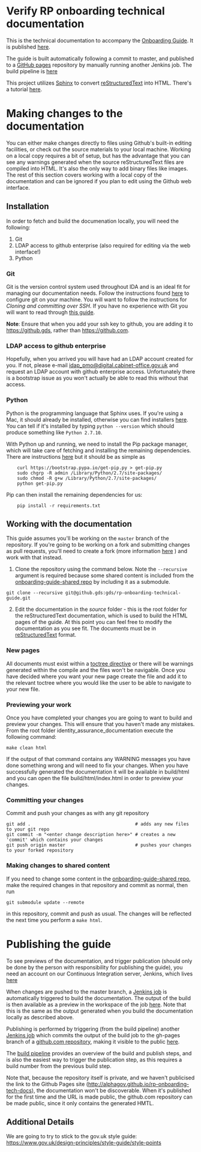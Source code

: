 Verify RP onboarding technical documentation
=

This is the technical documentation to accompany the [Onboarding Guide](http://alphagov.github.io/identity-assurance-documentation/).  It is published [here](http://alphagov.github.io/rp-onboarding-tech-docs/).

The guide is built automatically following a commit to master, and published to a [GitHub pages](https://pages.github.com/) repository by manually running another Jenkins job.  The build pipeline is [here](https://build.ida.digital.cabinet-office.gov.uk/view/rp-onboarding-tech-docs-pipeline)

This project utilizes [Sphinx](http://sphinx-doc.org/ "sphinx-doc") to convert [reStructuredText](http://docutils.sourceforge.net/rst.html) into HTML. There's a tutorial [here](http://sphinx-doc.org/tutorial.html).

# Making changes to the documentation

You can either make changes directly to files using Github's built-in editing facilities, or check out the source materials to your local machine.  Working on a local copy requires a bit of setup, but has the advantage that you can see any warnings generated when the source reStructuredText files are compiled into HTML.  It's also the only way to add binary files like images.  The rest of this section covers working with a local copy of the documentation and can be ignored if you plan to edit using the Github web interface.

## Installation

In order to fetch and build the documenation locally, you will need the following:

1. Git
1. LDAP access to github enterprise (also required for editing via the web interface!)
1. Python

### Git

Git is the version control system used throughout IDA and is an ideal fit for managing our documentation needs.  Follow the instructions found [here](https://help.github.com/articles/set-up-git) to configure git on your machine.  You will want to follow the instructions for *Cloning and committing over SSH*. If you have no experience with Git you will want to read through [this guide](http://rogerdudler.github.io/git-guide/). 

**Note**: Ensure that when you add your ssh key to github, you are adding it to https://github.gds, rather than https://github.com.

### LDAP access to github enterprise

Hopefully, when you arrived you will have had an LDAP account created for you.  If not, please e-mail idap_pmo@digital.cabinet-office.gov.uk and request an LDAP account with github enterprise access. Unfortunately there is a bootstrap issue as you won't actually be able to read this without that access.

### Python

Python is the programming language that Sphinx uses.  If you're using a Mac, it should already be installed, otherwise you can find installers [here](https://www.python.org/downloads/).  You can tell if it's installed by typing `python --version` which should produce something like `Python 2.7.10`.  

With Python up and running, we need to install the Pip package manager, which will take care of fetching and installing the remaining dependencies.  There are instructions [here](http://pip.readthedocs.org/en/stable/installing/) but it should be as simple as

```
    curl https://bootstrap.pypa.io/get-pip.py > get-pip.py
    sudo chgrp -R admin /Library/Python/2.7/site-packages/
    sudo chmod -R g+w /Library/Python/2.7/site-packages/
    python get-pip.py
```

Pip can then install the remaining dependencies for us:

```
    pip install -r requirements.txt
```

## Working with the documentation

This guide assumes you'll be working on the `master` branch of the repository.  If you're going to be working on a fork and submitting changes as pull requests, you'll need to create a fork (more information [here](https://help.github.com/articles/fork-a-repo) ) and work with that instead.

 1. Clone the repository using the command below.  Note the `--recursive` argument is required because some shared content is included from the [onboarding-guide-shared repo](https://github.gds/gds/onboarding-guide-shared) by including it as a submodule.
```
git clone --recursive git@github.gds:gds/rp-onboarding-technical-guide.git
```
 2. Edit the documentation in the _source_ folder - this is the root folder for the reStructuredText documentation, which is used to build the HTML pages of the guide.  At this point you can feel free to modify the documentation as you see fit.  The documents must be in [reStructuredText](http://sphinx-doc.org/rest.html#rst-primer) format.

### New pages

All documents must exist within a [toctree directive](http://sphinx-doc.org/markup/toctree.html) or there will be warnings generated within the compile and the files won't be navigable.  Once you have decided where you want your new page create the file and add it to the relevant toctree where you would like the user to be able to navigate to your new file.

### Previewing your work

Once you have completed your changes you are going to want to build and preview your changes. This will ensure that you haven't made any mistakes. From the root folder identity\_assurance\_documentation execute the following command:

```
make clean html
```

If the output of that command contains any WARNING messages you have done something wrong and will need to fix your changes. When you have successfully generated the documentation it will be available in build/html and you can open the file build/html/index.html in order to preview your changes.

### Committing your changes

Commit and push your changes as with any git repository

```
git add .                                       # adds any new files to your git repo
git commit -m "<enter change description here>" # creates a new 'commit' which contains your changes
git push origin master                          # pushes your changes to your forked repository
```

### Making changes to shared content

If you need to change some content in the [onboarding-guide-shared repo](https://github.gds/gds/onboarding-guide-shared), make the required changes in that repository and commit as normal, then run

`git submodule update --remote`

in this repository, commit and push as usual.  The changes will be reflected the next time you perform a `make html`.

# Publishing the guide

To see previews of the documentation, and trigger publication (should only be done by the person with responsibility for publishing the guide), you need an account on our Continuous Integration server, Jenkins, which lives [here](https://build.ida.digital.cabinet-office.gov.uk/)

When changes are pushed to the master branch, a [Jenkins job](https://build.ida.digital.cabinet-office.gov.uk/job/rp-onboarding-tech-docs-build/) is automatically triggered to build the documentation.  The output of the build is then available as a preview in the workspace of the job [here](https://build.ida.digital.cabinet-office.gov.uk/job/rp-onboarding-tech-docs-build/ws/build/html/index.html).  Note that this is the same as the output generated when you build the documentation locally as described above.

Publishing is performed by triggering (from the build pipeline) another [Jenkins job](https://build.ida.digital.cabinet-office.gov.uk/job/rp-onboarding-tech-docs-publish/) which commits the output of the build job to the gh-pages branch of a [github.com repository](https://github.com/alphagov/rp-onboarding-tech-docs), making it visible to the public [here](http://alphagov.github.io/rp-onboarding-tech-docs/).  

The [build pipeline](https://build.ida.digital.cabinet-office.gov.uk/view/rp-onboarding-tech-docs-pipeline) provides an overview of the build and publish steps, and is also the easiest way to trigger the publication step, as this requires a build number from the previous build step.

Note that, because the repository itself is private, and we haven't publicised the link to the Github Pages site (http://alphagov.github.io/rp-onboarding-tech-docs), the documentation won't be discoverable.  When it's published for the first time and the URL is made public, the github.com repository can be made public, since it only contains the generated HMTL.

## Additional Details

We are going to try to stick to the gov.uk style guide: https://www.gov.uk/design-principles/style-guide/style-points
